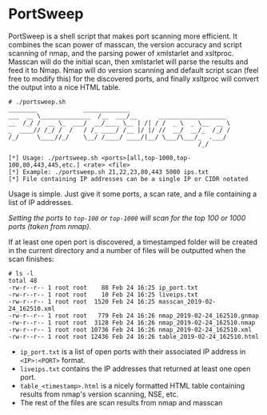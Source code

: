 # PortSweep

PortSweep is a shell script that makes port scanning more efficient. It combines the scan power of masscan, the version accuracy and script scanning of nmap, and the parsing power of xmlstarlet and xsltproc. Masscan will do the initial scan, then xmlstarlet will parse the results and feed it to Nmap. Nmap will do version scanning and default script scan (feel free to modify this) for the discovered ports, and finally xsltproc will convert the output into a nice HTML table.

```
# ./portsweep.sh 
________             _____________                            
___  __ \______________  /__  ___/__      ___________________ 
__  /_/ /  __ \_  ___/  __/____ \__ | /| / /  _ \  _ \__  __ \
_  ____// /_/ /  /   / /_ ____/ /__ |/ |/ //  __/  __/_  /_/ /
/_/     \____//_/    \__/ /____/ ____/|__/ \___/\___/_  .___/ 
                                                     /_/      

[*] Usage: ./portsweep.sh <ports>[all,top-1000,top-100,80,443,445,etc.] <rate> <file>
[*] Example: ./portsweep.sh 21,22,23,80,443 5000 ips.txt
[*] File containing IP addresses can be a single IP or CIDR notated
```

Usage is simple. Just give it some ports, a scan rate, and a file containing a list of IP addresses.

*Setting the ports to `top-100` or `top-1000` will scan for the top 100 or 1000 ports (taken from nmap).*

If at least one open port is discovered, a timestamped folder will be created in the current directory and a number of files will be outputted when the scan finishes:

```
# ls -l
total 48
-rw-r--r-- 1 root root    88 Feb 24 16:25 ip_port.txt
-rw-r--r-- 1 root root    10 Feb 24 16:25 liveips.txt
-rw-r--r-- 1 root root  1520 Feb 24 16:25 masscan_2019-02-24_162510.xml
-rw-r--r-- 1 root root   779 Feb 24 16:26 nmap_2019-02-24_162510.gnmap
-rw-r--r-- 1 root root  3128 Feb 24 16:26 nmap_2019-02-24_162510.nmap
-rw-r--r-- 1 root root 10736 Feb 24 16:26 nmap_2019-02-24_162510.xml
-rw-r--r-- 1 root root 12436 Feb 24 16:26 table_2019-02-24_162510.html
```

* `ip_port.txt` is a list of open ports with their associated IP address in `<IP>:<PORT>` format. 
* `liveips.txt` contains the IP addresses that returned at least one open port.
* `table_<timestamp>.html` is a nicely formatted HTML table containing results from nmap's version scanning, NSE, etc.
* The rest of the files are scan results from nmap and masscan


